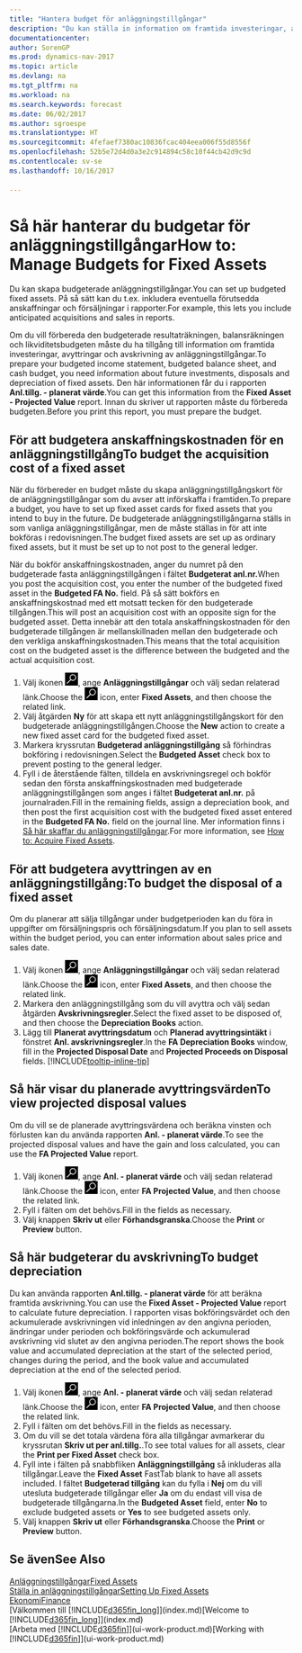 ```yaml
---
title: "Hantera budget för anläggningstillgångar"
description: "Du kan ställa in information om framtida investeringar, avyttringar och avskrivning av anläggningstillgångar för att förbereda budgetar och prognoser."
documentationcenter: 
author: SorenGP
ms.prod: dynamics-nav-2017
ms.topic: article
ms.devlang: na
ms.tgt_pltfrm: na
ms.workload: na
ms.search.keywords: forecast
ms.date: 06/02/2017
ms.author: sgroespe
ms.translationtype: HT
ms.sourcegitcommit: 4fefaef7380ac10836fcac404eea006f55d8556f
ms.openlocfilehash: 52b5e72d4d0a3e2c914894c58c10f44cb42d9c9d
ms.contentlocale: sv-se
ms.lasthandoff: 10/16/2017

---
```

# <a name="how-to-manage-budgets-for-fixed-assets"></a><span data-ttu-id="b9b04-103">Så här hanterar du budgetar för anläggningstillgångar</span><span class="sxs-lookup"><span data-stu-id="b9b04-103">How to: Manage Budgets for Fixed Assets</span></span>
<span data-ttu-id="b9b04-104">Du kan skapa budgeterade anläggningstillgångar.</span><span class="sxs-lookup"><span data-stu-id="b9b04-104">You can set up budgeted fixed assets.</span></span> <span data-ttu-id="b9b04-105">På så sätt kan du t.ex. inkludera eventuella förutsedda anskaffningar och försäljningar i rapporter.</span><span class="sxs-lookup"><span data-stu-id="b9b04-105">For example, this lets you include anticipated acquisitions and sales in reports.</span></span>  

<span data-ttu-id="b9b04-106">Om du vill förbereda den budgeterade resultaträkningen, balansräkningen och likviditetsbudgeten måste du ha tillgång till information om framtida investeringar, avyttringar och avskrivning av anläggningstillgångar.</span><span class="sxs-lookup"><span data-stu-id="b9b04-106">To prepare your budgeted income statement, budgeted balance sheet, and cash budget, you need information about future investments, disposals and depreciation of fixed assets.</span></span> <span data-ttu-id="b9b04-107">Den här informationen får du i rapporten **Anl.tillg. - planerat värde**.</span><span class="sxs-lookup"><span data-stu-id="b9b04-107">You can get this information from the **Fixed Asset - Projected Value** report.</span></span> <span data-ttu-id="b9b04-108">Innan du skriver ut rapporten måste du förbereda budgeten.</span><span class="sxs-lookup"><span data-stu-id="b9b04-108">Before you print this report, you must prepare the budget.</span></span>  

## <a name="to-budget-the-acquisition-cost-of-a-fixed-asset"></a><span data-ttu-id="b9b04-109">För att budgetera anskaffningskostnaden för en anläggningstillgång</span><span class="sxs-lookup"><span data-stu-id="b9b04-109">To budget the acquisition cost of a fixed asset</span></span>
<span data-ttu-id="b9b04-110">När du förbereder en budget måste du skapa anläggningstillgångskort för de anläggningstillgångar som du avser att införskaffa i framtiden.</span><span class="sxs-lookup"><span data-stu-id="b9b04-110">To prepare a budget, you have to set up fixed asset cards for fixed assets that you intend to buy in the future.</span></span> <span data-ttu-id="b9b04-111">De budgeterade anläggningstillgångarna ställs in som vanliga anläggningstillgångar, men de måste ställas in för att inte bokföras i redovisningen.</span><span class="sxs-lookup"><span data-stu-id="b9b04-111">The budget fixed assets are set up as ordinary fixed assets, but it must be set up to not post to the general ledger.</span></span>

<span data-ttu-id="b9b04-112">När du bokför anskaffningskostnaden, anger du numret på den budgeterade fasta anläggningstillgången i fältet **Budgeterat anl.nr.**</span><span class="sxs-lookup"><span data-stu-id="b9b04-112">When you post the acquisition cost, you enter the number of the budgeted fixed asset in the **Budgeted FA No.** field.</span></span> <span data-ttu-id="b9b04-113">På så sätt bokförs en anskaffningskostnad med ett motsatt tecken för den budgeterade tillgången.</span><span class="sxs-lookup"><span data-stu-id="b9b04-113">This will post an acquisition cost with an opposite sign for the budgeted asset.</span></span> <span data-ttu-id="b9b04-114">Detta innebär att den totala anskaffningskostnaden för den budgeterade tillgången är mellanskillnaden mellan den budgeterade och den verkliga anskaffningskostnaden.</span><span class="sxs-lookup"><span data-stu-id="b9b04-114">This means that the total acquisition cost on the budgeted asset is the difference between the budgeted and the actual acquisition cost.</span></span>

1. <span data-ttu-id="b9b04-115">Välj ikonen ![Söka efter sida eller rapport](media/ui-search/search_small.png "ikonen Söka efter sida eller rapport"), ange **Anläggningstillgångar** och välj sedan relaterad länk.</span><span class="sxs-lookup"><span data-stu-id="b9b04-115">Choose the ![Search for Page or Report](media/ui-search/search_small.png "Search for Page or Report icon") icon, enter **Fixed Assets**, and then choose the related link.</span></span>
2. <span data-ttu-id="b9b04-116">Välj åtgärden **Ny** för att skapa ett nytt anläggningstillgångskort för den budgeterade anläggningstillgången.</span><span class="sxs-lookup"><span data-stu-id="b9b04-116">Choose the **New** action to create a new fixed asset card for the budgeted fixed asset.</span></span>
3. <span data-ttu-id="b9b04-117">Markera kryssrutan **Budgeterad anläggningstillgång** så förhindras bokföring i redovisningen.</span><span class="sxs-lookup"><span data-stu-id="b9b04-117">Select the **Budgeted Asset** check box to prevent posting to the general ledger.</span></span>
4. <span data-ttu-id="b9b04-118">Fyll i de återstående fälten, tilldela en avskrivningsregel och bokför sedan den första anskaffningskostnaden med budgeterade anläggningstillgången som anges i fältet **Budgeterat anl.nr.** på journalraden.</span><span class="sxs-lookup"><span data-stu-id="b9b04-118">Fill in the remaining fields, assign a depreciation book, and then post the first acquisition cost with the budgeted fixed asset entered in the **Budgeted FA No.** field on the journal line.</span></span> <span data-ttu-id="b9b04-119">Mer information finns i [Så här skaffar du anläggningstillgångar](fa-how-acquire.md).</span><span class="sxs-lookup"><span data-stu-id="b9b04-119">For more information, see [How to: Acquire Fixed Assets](fa-how-acquire.md).</span></span>

## <a name="to-budget-the-disposal-of-a-fixed-asset"></a><span data-ttu-id="b9b04-120">För att budgetera avyttringen av en anläggningstillgång:</span><span class="sxs-lookup"><span data-stu-id="b9b04-120">To budget the disposal of a fixed asset</span></span>
<span data-ttu-id="b9b04-121">Om du planerar att sälja tillgångar under budgetperioden kan du föra in uppgifter om försäljningspris och försäljningsdatum.</span><span class="sxs-lookup"><span data-stu-id="b9b04-121">If you plan to sell assets within the budget period, you can enter information about sales price and sales date.</span></span>

1. <span data-ttu-id="b9b04-122">Välj ikonen ![Söka efter sida eller rapport](media/ui-search/search_small.png "ikonen Söka efter sida eller rapport"), ange **Anläggningstillgångar** och välj sedan relaterad länk.</span><span class="sxs-lookup"><span data-stu-id="b9b04-122">Choose the ![Search for Page or Report](media/ui-search/search_small.png "Search for Page or Report icon") icon, enter **Fixed Assets**, and then choose the related link.</span></span>
2. <span data-ttu-id="b9b04-123">Markera den anläggningstillgång som du vill avyttra och välj sedan åtgärden **Avskrivningsregler**.</span><span class="sxs-lookup"><span data-stu-id="b9b04-123">Select the fixed asset to be disposed of, and then choose the **Depreciation Books** action.</span></span>
3. <span data-ttu-id="b9b04-124">Lägg till **Planerat avyttringsdatum** och **Planerad avyttringsintäkt** i fönstret **Anl. avskrivningsregler**.</span><span class="sxs-lookup"><span data-stu-id="b9b04-124">In the **FA Depreciation Books** window, fill in the **Projected Disposal Date** and **Projected Proceeds on Disposal** fields.</span></span> [!INCLUDE[tooltip-inline-tip](includes/tooltip-inline-tip_md.md)]

## <a name="to-view-projected-disposal-values"></a><span data-ttu-id="b9b04-125">Så här visar du planerade avyttringsvärden</span><span class="sxs-lookup"><span data-stu-id="b9b04-125">To view projected disposal values</span></span>
<span data-ttu-id="b9b04-126">Om du vill se de planerade avyttringsvärdena och beräkna vinsten och förlusten kan du använda rapporten **Anl. - planerat värde**.</span><span class="sxs-lookup"><span data-stu-id="b9b04-126">To see the projected disposal values and have the gain and loss calculated, you can use the **FA Projected Value** report.</span></span>

1. <span data-ttu-id="b9b04-127">Välj ikonen ![Söka efter sida eller rapport](media/ui-search/search_small.png "ikonen Söka efter sida eller rapport"), ange **Anl. - planerat värde** och välj sedan relaterad länk.</span><span class="sxs-lookup"><span data-stu-id="b9b04-127">Choose the ![Search for Page or Report](media/ui-search/search_small.png "Search for Page or Report icon") icon, enter **FA Projected Value**, and then choose the related link.</span></span>
2. <span data-ttu-id="b9b04-128">Fyll i fälten om det behövs.</span><span class="sxs-lookup"><span data-stu-id="b9b04-128">Fill in the fields as necessary.</span></span>
3. <span data-ttu-id="b9b04-129">Välj knappen **Skriv ut** eller **Förhandsgranska**.</span><span class="sxs-lookup"><span data-stu-id="b9b04-129">Choose the **Print** or **Preview** button.</span></span>

## <a name="to-budget-depreciation"></a><span data-ttu-id="b9b04-130">Så här budgeterar du avskrivning</span><span class="sxs-lookup"><span data-stu-id="b9b04-130">To budget depreciation</span></span>
<span data-ttu-id="b9b04-131">Du kan använda rapporten **Anl.tillg. - planerat värde** för att beräkna framtida avskrivning.</span><span class="sxs-lookup"><span data-stu-id="b9b04-131">You can use the **Fixed Asset - Projected Value** report to calculate future depreciation.</span></span> <span data-ttu-id="b9b04-132">I rapporten visas bokföringsvärdet och den ackumulerade avskrivningen vid inledningen av den angivna perioden, ändringar under perioden och bokföringsvärde och ackumulerad avskrivning vid slutet av den angivna perioden.</span><span class="sxs-lookup"><span data-stu-id="b9b04-132">The report shows the book value and accumulated depreciation at the start of the selected period, changes during the period, and the book value and accumulated depreciation at the end of the selected period.</span></span>

1. <span data-ttu-id="b9b04-133">Välj ikonen ![Söka efter sida eller rapport](media/ui-search/search_small.png "ikonen Söka efter sida eller rapport"), ange **Anl. - planerat värde** och välj sedan relaterad länk.</span><span class="sxs-lookup"><span data-stu-id="b9b04-133">Choose the ![Search for Page or Report](media/ui-search/search_small.png "Search for Page or Report icon") icon, enter **FA Projected Value**, and then choose the related link.</span></span>
2. <span data-ttu-id="b9b04-134">Fyll i fälten om det behövs.</span><span class="sxs-lookup"><span data-stu-id="b9b04-134">Fill in the fields as necessary.</span></span>
3. <span data-ttu-id="b9b04-135">Om du vill se det totala värdena föra alla tillgångar avmarkerar du kryssrutan **Skriv ut per anl.tillg.**.</span><span class="sxs-lookup"><span data-stu-id="b9b04-135">To see total values for all assets, clear the **Print per Fixed Asset** check box.</span></span>
4. <span data-ttu-id="b9b04-136">Fyll inte i fälten på snabbfliken **Anläggningstillgång** så inkluderas alla tillgångar.</span><span class="sxs-lookup"><span data-stu-id="b9b04-136">Leave the **Fixed Asset** FastTab blank to have all assets included.</span></span> <span data-ttu-id="b9b04-137">I fältet **Budgeterad tillgång** kan du fylla i **Nej** om du vill utesluta budgeterade tillgångar eller **Ja** om du endast vill visa de budgeterade tillgångarna.</span><span class="sxs-lookup"><span data-stu-id="b9b04-137">In the **Budgeted Asset** field, enter **No** to exclude budgeted assets or **Yes** to see budgeted assets only.</span></span>
5. <span data-ttu-id="b9b04-138">Välj knappen **Skriv ut** eller **Förhandsgranska**.</span><span class="sxs-lookup"><span data-stu-id="b9b04-138">Choose the **Print** or **Preview** button.</span></span>

## <a name="see-also"></a><span data-ttu-id="b9b04-139">Se även</span><span class="sxs-lookup"><span data-stu-id="b9b04-139">See Also</span></span>
[<span data-ttu-id="b9b04-140">Anläggningstillgångar</span><span class="sxs-lookup"><span data-stu-id="b9b04-140">Fixed Assets</span></span>](fa-manage.md)  
[<span data-ttu-id="b9b04-141">Ställa in anläggningstillgångar</span><span class="sxs-lookup"><span data-stu-id="b9b04-141">Setting Up Fixed Assets</span></span>](fa-setup.md)  
[<span data-ttu-id="b9b04-142">Ekonomi</span><span class="sxs-lookup"><span data-stu-id="b9b04-142">Finance</span></span>](finance.md)  
<span data-ttu-id="b9b04-143">[Välkommen till [!INCLUDE[d365fin_long](includes/d365fin_long_md.md)]](index.md)</span><span class="sxs-lookup"><span data-stu-id="b9b04-143">[Welcome to [!INCLUDE[d365fin_long](includes/d365fin_long_md.md)]](index.md)</span></span>  
<span data-ttu-id="b9b04-144">[Arbeta med [!INCLUDE[d365fin](includes/d365fin_md.md)]](ui-work-product.md)</span><span class="sxs-lookup"><span data-stu-id="b9b04-144">[Working with [!INCLUDE[d365fin](includes/d365fin_md.md)]](ui-work-product.md)</span></span>

